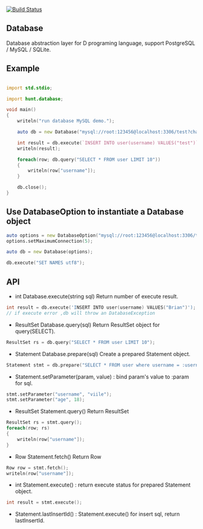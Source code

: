 [![Build Status](https://travis-ci.org/huntlabs/database.svg?branch=master)](https://travis-ci.org/huntlabs/database)

## Database
Database abstraction layer for D programing language, support PostgreSQL / MySQL / SQLite.

## Example
```D

import std.stdio;

import hunt.database;

void main()
{
    writeln("run database MySQL demo.");

    auto db = new Database("mysql://root:123456@localhost:3306/test?charset=utf8mb4");

    int result = db.execute(`INSERT INTO user(username) VALUES("test")`);
    writeln(result);

    foreach(row; db.query("SELECT * FROM user LIMIT 10"))
    {
        writeln(row["username"]);
    }

    db.close();
}

```

## Use DatabaseOption to instantiate a Database object
```D
auto options = new DatabaseOption("mysql://root:123456@localhost:3306/test");
options.setMaximumConnection(5);

auto db = new Database(options);

db.execute("SET NAMES utf8");
```

## API

-  int Database.execute(string sql)  Return number of execute result.
```D
int result = db.execute('INSERT INTO user(username) VALUES("Brian")');
// if execute error ,db will throw an DatabaseException
```
-  ResultSet Database.query(sql) Return ResultSet object for query(SELECT).
```D
ResultSet rs = db.query("SELECT * FROM user LIMIT 10");
```
-  Statement Database.prepare(sql) Create a prepared Statement object.
```D
Statement stmt = db.prepare("SELECT * FROM user where username = :username and age = :age LIMIT 10");
```
- Statement.setParameter(param, value) : bind param's value to :param for sql.
```D
stmt.setParameter("username", "viile");
stmt.setParameter("age", 18);
```
- ResultSet Statement.query()  Return ResultSet 
```D
ResultSet rs = stmt.query();
foreach(row; rs)
{
    writeln(row["username"]);
}
```
- Row Statement.fetch()  Return Row 
```D
Row row = stmt.fetch();
writeln(row["username"]);
```
- int Statement.execute() : return execute status for prepared Statement object. 
```D
int result = stmt.execute();
```
- Statement.lastInsertId() : Statement.execute() for insert sql, return lastInsertId.
